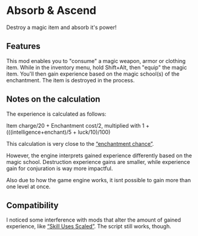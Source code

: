 # Absorb & Ascend
Destroy a magic item and absorb it's power!

## Features

This mod enables you to "consume" a magic weapon, armor or clothing item. While in the inventory menu, hold Shift+Alt, then "equip" the magic item. You'll then gain experience based on the magic school(s) of the enchantment. The item is destroyed in the process.

## Notes on the calculation

The experience is calculated as follows:

Item charge/20 + Enchantment cost/2, multiplied with 1 + (((intelligence+enchant)/5 + luck/10)/100)

This calculation is very close to the [“enchantment chance”](https://en.uesp.net/wiki/Morrowind:Enchant#Enchanting_items).

However, the engine interprets gained experience differently based on the magic school. Destruction experience gains are smaller, while experience gain for conjuration is way more impactful.

Also due to how the game engine works, it isnt possible to gain more than one level at once. 

## Compatibility

I noticed some interference with mods that alter the amount of gained experience, like [“Skill Uses Scaled”](https://www.nexusmods.com/morrowind/mods/54267). The script still works, though.
